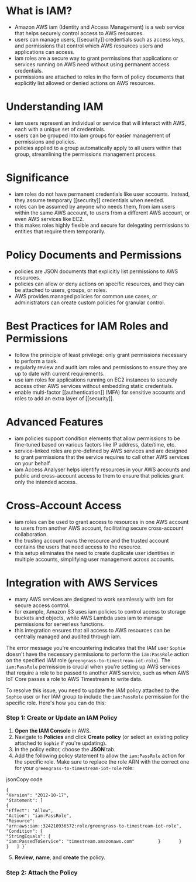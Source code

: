 # What is IAM?
- Amazon AWS iam (Identity and Access Management) is a web service that helps securely control access to AWS resources.
- users can manage users, [[security]] credentials such as access keys, and permissions that control which AWS resources users and applications can access.
- iam roles are a secure way to grant permissions that applications or services running on AWS need without using permanent access credentials.
- permissions are attached to roles in the form of policy documents that explicitly list allowed or denied actions on AWS resources.

# Understanding IAM
- iam users represent an individual or service that will interact with AWS, each with a unique set of credentials.
- users can be grouped into iam groups for easier management of permissions and policies.
- policies applied to a group automatically apply to all users within that group, streamlining the permissions management process.

# Significance
- iam roles do not have permanent credentials like user accounts. Instead, they assume temporary [[security]] credentials when needed.
- roles can be assumed by anyone who needs them, from iam users within the same AWS account, to users from a different AWS account, or even AWS services like EC2.
- this makes roles highly flexible and secure for delegating permissions to entities that require them temporarily.

# Policy Documents and Permissions
- policies are JSON documents that explicitly list permissions to AWS resources.
- policies can allow or deny actions on specific resources, and they can be attached to users, groups, or roles.
- AWS provides managed policies for common use cases, or administrators can create custom policies for granular control.

# Best Practices for IAM Roles and Permissions
- follow the principle of least privilege: only grant permissions necessary to perform a task.
- regularly review and audit iam roles and permissions to ensure they are up to date with current requirements.
- use iam roles for applications running on EC2 instances to securely access other AWS services without embedding static credentials.
- enable multi-factor [[authentication]] (MFA) for sensitive accounts and roles to add an extra layer of [[security]].

# Advanced Features
- iam policies support condition elements that allow permissions to be fine-tuned based on various factors like IP address, date/time, etc.
- service-linked roles are pre-defined by AWS services and are designed to grant permissions that the service requires to call other AWS services on your behalf.
- iam Access Analyser helps identify resources in your AWS accounts and public and cross-account access to them to ensure that policies grant only the intended access.

# Cross-Account Access
- iam roles can be used to grant access to resources in one AWS account to users from another AWS account, facilitating secure cross-account collaboration.
- the trusting account owns the resource and the trusted account contains the users that need access to the resource.
- this setup eliminates the need to create duplicate user identities in multiple accounts, simplifying user management across accounts.

# Integration with AWS Services
- many AWS services are designed to work seamlessly with iam for secure access control.
- for example, Amazon S3 uses iam policies to control access to storage buckets and objects, while AWS Lambda uses iam to manage permissions for serverless functions.
- this integration ensures that all access to AWS resources can be centrally managed and audited through iam.

The error message you're encountering indicates that the IAM user `Sophie` doesn't have the necessary permissions to perform the `iam:PassRole` action on the specified IAM role (`greengrass-to-timestream-iot-role`). The `iam:PassRole` permission is crucial when you're setting up AWS services that require a role to be passed to another AWS service, such as when AWS IoT Core passes a role to AWS Timestream to write data.

To resolve this issue, you need to update the IAM policy attached to the `Sophie` user or her IAM group to include the `iam:PassRole` permission for the specific role. Here's how you can do this:

### Step 1: Create or Update an IAM Policy

1. **Open the IAM Console** in AWS.
2. Navigate to **Policies** and click **Create policy** (or select an existing policy attached to `Sophie` if you're updating).
3. In the policy editor, choose the **JSON** tab.
4. Add the following policy statement to allow the `iam:PassRole` action for the specific role. Make sure to replace the role ARN with the correct one for your `greengrass-to-timestream-iot-role` role:

jsonCopy code


```
{   
"Version": "2012-10-17",   
"Statement": [     
{       
"Effect": "Allow",       
"Action": "iam:PassRole",       
"Resource": 
"arn:aws:iam::324210936572:role/greengrass-to-timestream-iot-role",       
"Condition": {         
"StringEquals": {           
"iam:PassedToService": "timestream.amazonaws.com"         }       }     }   ] }`
```

5. **Review**, **name**, and **create** the policy.

### Step 2: Attach the Policy
